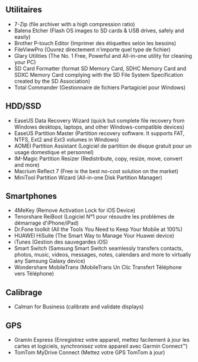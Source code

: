 ## Utilitaires
- 7-Zip (file archiver with a high compression ratio)
- Balena Etcher (Flash OS images to SD cards & USB drives, safely and easily)
- Brother P-touch Editor (Imprimer des étiquettes selon les besoins)
- FileViewPro (Ouvrez directement n'importe quel type de fichier)
- Glary Utilities (The No. 1 Free, Powerful and All-in-one utility for cleaning your PC)
- SD Card Formatter (format SD Memory Card, SDHC Memory Card and SDXC Memory Card complying with the SD File System Specification created by the SD Association)
- Total Commander (Gestionnaire de fichiers Partagiciel pour Windows)

## HDD/SSD
- EaseUS Data Recovery Wizard (quick but complete file recovery from Windows desktops, laptops, and other Windows-compatible devices)
- EaseUS Partition Master (Partition recovery software. It supports FAT, NTFS, Ext2 and Ext3 volumes in Windows)
- AOMEI Partition Assistant (Logiciel de partition de disque gratuit pour un usage domestique et personnel)
- IM-Magic Partition Resizer (Redistribute, copy, resize, move, convert and more)
- Macrium Reflect 7 (Free is the best no-cost solution on the market)
- MiniTool Partition Wizard (All-in-one Disk Partition Manager)

## Smartphones
- 4MeKey (Remove Activation Lock for iOS Device)
- Tenorshare ReiBoot (Logiciel N°1 pour résoudre les problèmes de démarrage d'iPhone/iPad)
- Dr.Fone toolkit (All the Tools You Need to Keep Your Mobile at 100%)
- HUAWEI HiSuite (The Smart Way to Manage Your Huawei device)
- iTunes (Gestion des sauvegardes iOS)
- Smart Switch (Samsung Smart Switch seamlessly transfers contacts, photos, music, videos, messages, notes, calendars and more to virtually any Samsung Galaxy device)
- Wondershare MobileTrans (MobileTrans Un Clic Transfert Téléphone vers Téléphone)

## Calibrage
- Calman for Business (calibrate and validate displays)

## GPS
- Gramin Express (Enregistrez votre appareil, mettez facilement à jour les cartes et logiciels, synchronisez votre appareil avec Garmin Connect™)
- TomTom MyDrive Connect (Mettez votre GPS TomTom à jour)
